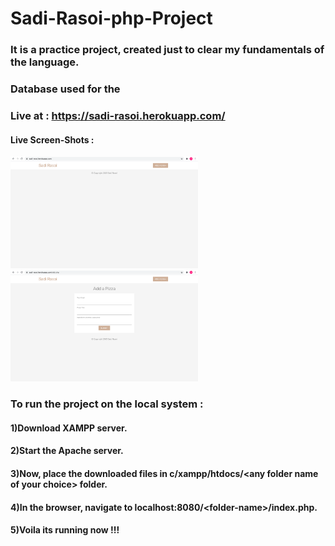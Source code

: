 # Sadi-Rasoi-php-Project

### It is a practice project, created just to clear my fundamentals of the language.
### Database used for the

### Live at : https://sadi-rasoi.herokuapp.com/

#### Live Screen-Shots : 

 <p float="left">

 <kbd><img  src="https://github.com/techschneiderrr/sadi-rasoi-php-project/blob/main/img/1.png?raw=true" width="300"></kbd> 
 <kbd><img  src="https://github.com/techschneiderrr/sadi-rasoi-php-project/blob/main/img/2.png?raw=true" width="300"></kbd>

 </p>

### To run the project on the local system :

#### 1)Download XAMPP server.

#### 2)Start the Apache server.

#### 3)Now, place the downloaded files in c/xampp/htdocs/\<any folder name of your choice> folder.

#### 4)In the browser, navigate to localhost:8080/\<folder-name>/index.php.

#### 5)Voila its running now !!!
